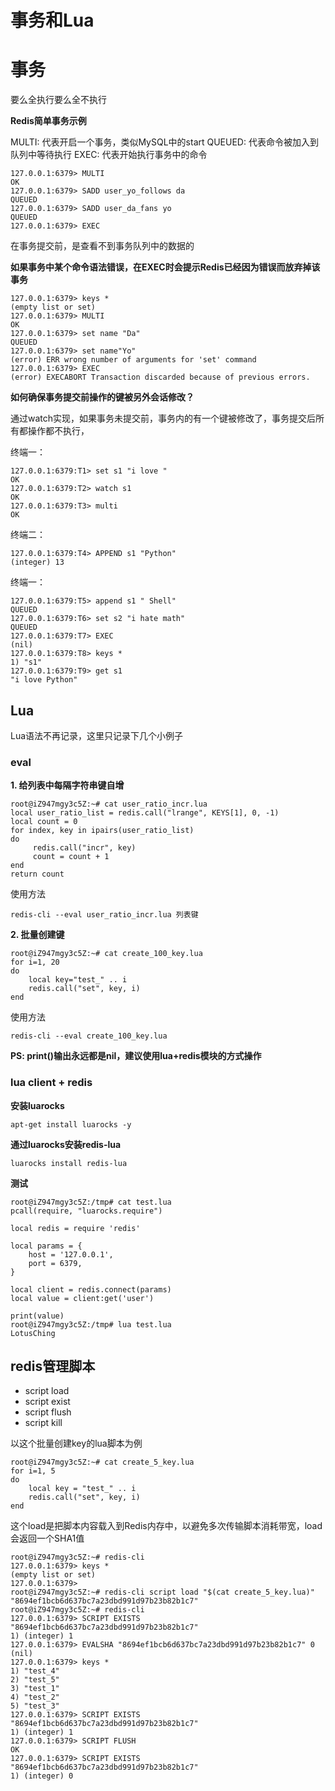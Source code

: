 # 事务和Lua

# 事务

要么全执行要么全不执行

**Redis简单事务示例**

MULTI: 代表开启一个事务，类似MySQL中的start
QUEUED: 代表命令被加入到队列中等待执行
EXEC: 代表开始执行事务中的命令

```
127.0.0.1:6379> MULTI
OK
127.0.0.1:6379> SADD user_yo_follows da
QUEUED
127.0.0.1:6379> SADD user_da_fans yo
QUEUED
127.0.0.1:6379> EXEC
```

在事务提交前，是查看不到事务队列中的数据的


**如果事务中某个命令语法错误，在EXEC时会提示Redis已经因为错误而放弃掉该事务**
```
127.0.0.1:6379> keys *
(empty list or set)
127.0.0.1:6379> MULTI
OK
127.0.0.1:6379> set name "Da"
QUEUED
127.0.0.1:6379> set name"Yo"
(error) ERR wrong number of arguments for 'set' command
127.0.0.1:6379> EXEC
(error) EXECABORT Transaction discarded because of previous errors.
```

**如何确保事务提交前操作的键被另外会话修改？**

通过watch实现，如果事务未提交前，事务内的有一个键被修改了，事务提交后所有都操作都不执行，

终端一：
```
127.0.0.1:6379:T1> set s1 "i love "
OK
127.0.0.1:6379:T2> watch s1
OK
127.0.0.1:6379:T3> multi 
OK
```


终端二：
```
127.0.0.1:6379:T4> APPEND s1 "Python"
(integer) 13
```

终端一：
```
127.0.0.1:6379:T5> append s1 " Shell"
QUEUED
127.0.0.1:6379:T6> set s2 "i hate math"
QUEUED
127.0.0.1:6379:T7> EXEC
(nil)
127.0.0.1:6379:T8> keys *
1) "s1"
127.0.0.1:6379:T9> get s1
"i love Python"
```

## Lua

Lua语法不再记录，这里只记录下几个小例子

### eval
**1. 给列表中每隔字符串键自增**
```
root@iZ947mgy3c5Z:~# cat user_ratio_incr.lua
local user_ratio_list = redis.call("lrange", KEYS[1], 0, -1)
local count = 0
for index, key in ipairs(user_ratio_list)
do
     redis.call("incr", key)
     count = count + 1
end
return count
```

使用方法
```
redis-cli --eval user_ratio_incr.lua 列表键
```


**2. 批量创建键**
```
root@iZ947mgy3c5Z:~# cat create_100_key.lua
for i=1, 20
do
    local key="test_" .. i
    redis.call("set", key, i)
end
```

使用方法
```
redis-cli --eval create_100_key.lua 
```

**PS: print()输出永远都是nil，建议使用lua+redis模块的方式操作**

### lua client + redis

**安装luarocks**
```
apt-get install luarocks -y
```

**通过luarocks安装redis-lua**
```
luarocks install redis-lua
```

**测试**
```
root@iZ947mgy3c5Z:/tmp# cat test.lua 
pcall(require, "luarocks.require")

local redis = require 'redis'

local params = {
    host = '127.0.0.1',
    port = 6379,
}

local client = redis.connect(params)
local value = client:get('user')

print(value)
root@iZ947mgy3c5Z:/tmp# lua test.lua 
LotusChing
```

## redis管理脚本

* script load
* script exist
* script flush
* script kill

以这个批量创建key的lua脚本为例
```
root@iZ947mgy3c5Z:~# cat create_5_key.lua 
for i=1, 5
do
    local key = "test_" .. i
    redis.call("set", key, i)
end
```

这个load是把脚本内容载入到Redis内存中，以避免多次传输脚本消耗带宽，load会返回一个SHA1值
```
root@iZ947mgy3c5Z:~# redis-cli 
127.0.0.1:6379> keys *
(empty list or set)
127.0.0.1:6379> 
root@iZ947mgy3c5Z:~# redis-cli script load "$(cat create_5_key.lua)"
"8694ef1bcb6d637bc7a23dbd991d97b23b82b1c7"
root@iZ947mgy3c5Z:~# redis-cli 
127.0.0.1:6379> SCRIPT EXISTS "8694ef1bcb6d637bc7a23dbd991d97b23b82b1c7"
1) (integer) 1
127.0.0.1:6379> EVALSHA "8694ef1bcb6d637bc7a23dbd991d97b23b82b1c7" 0
(nil)
127.0.0.1:6379> keys *
1) "test_4"
2) "test_5"
3) "test_1"
4) "test_2"
5) "test_3"
127.0.0.1:6379> SCRIPT EXISTS "8694ef1bcb6d637bc7a23dbd991d97b23b82b1c7"
1) (integer) 1
127.0.0.1:6379> SCRIPT FLUSH 
OK
127.0.0.1:6379> SCRIPT EXISTS "8694ef1bcb6d637bc7a23dbd991d97b23b82b1c7"
1) (integer) 0
```


